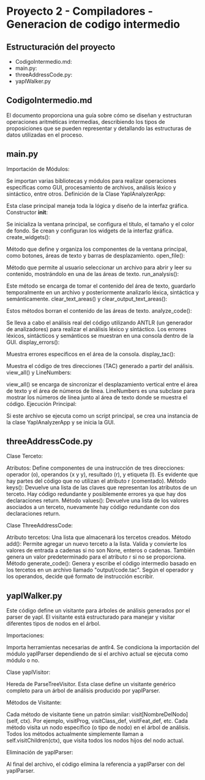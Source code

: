 # Proyecto 2 - Compiladores - Generacion de codigo intermedio

## Estructuración del proyecto

- CodigoIntermedio.md:
- main.py:
- threeAddressCode.py:
- yaplWalker.py

## CodigoIntermedio.md

El documento proporciona una guía sobre cómo se diseñan y estructuran operaciones aritméticas intermedias, describiendo los tipos de proposiciones que se pueden representar y detallando las estructuras de datos utilizadas en el proceso.

## main.py

Importación de Módulos:

Se importan varias bibliotecas y módulos para realizar operaciones específicas como GUI, procesamiento de archivos, análisis léxico y sintáctico, entre otros.
Definición de la Clase YaplAnalyzerApp:

Esta clase principal maneja toda la lógica y diseño de la interfaz gráfica.
Constructor __init__:

Se inicializa la ventana principal, se configura el título, el tamaño y el color de fondo.
Se crean y configuran los widgets de la interfaz gráfica.
create_widgets():

Método que define y organiza los componentes de la ventana principal, como botones, áreas de texto y barras de desplazamiento.
open_file():

Método que permite al usuario seleccionar un archivo para abrir y leer su contenido, mostrándolo en una de las áreas de texto.
run_analysis():

Este método se encarga de tomar el contenido del área de texto, guardarlo temporalmente en un archivo y posteriormente analizarlo léxica, sintáctica y semánticamente.
clear_text_areas() y clear_output_text_areas():

Estos métodos borran el contenido de las áreas de texto.
analyze_code():

Se lleva a cabo el análisis real del código utilizando ANTLR (un generador de analizadores) para realizar el análisis léxico y sintáctico. Los errores léxicos, sintácticos y semánticos se muestran en una consola dentro de la GUI.
display_errors():

Muestra errores específicos en el área de la consola.
display_tac():

Muestra el código de tres direcciones (TAC) generado a partir del análisis.
view_all() y LineNumbers:

view_all() se encarga de sincronizar el desplazamiento vertical entre el área de texto y el área de números de línea.
LineNumbers es una subclase para mostrar los números de línea junto al área de texto donde se muestra el código.
Ejecución Principal:

Si este archivo se ejecuta como un script principal, se crea una instancia de la clase YaplAnalyzerApp y se inicia la GUI.

## threeAddressCode.py

Clase Terceto:

Atributos: Define componentes de una instrucción de tres direcciones: operador (o), operandos (x y y), resultado (r), y etiqueta (l). Es evidente que hay partes del código que no utilizan el atributo r (comentado).
Método keys(): Devuelve una lista de las claves que representan los atributos de un terceto. Hay código redundante y posiblemente errores ya que hay dos declaraciones return.
Método values(): Devuelve una lista de los valores asociados a un terceto, nuevamente hay código redundante con dos declaraciones return.

Clase ThreeAddressCode:

Atributo tercetos: Una lista que almacenará los tercetos creados.
Método add(): Permite agregar un nuevo terceto a la lista. Valida y convierte los valores de entrada a cadenas si no son None, enteros o cadenas. También genera un valor predeterminado para el atributo r si no se proporciona.
Método generate_code(): Genera y escribe el código intermedio basado en los tercetos en un archivo llamado "output/code.tac". Según el operador y los operandos, decide qué formato de instrucción escribir.

## yaplWalker.py

Este código define un visitante para árboles de análisis generados por el parser de yapl. El visitante está estructurado para manejar y visitar diferentes tipos de nodos en el árbol.

Importaciones:

Importa herramientas necesarias de antlr4.
Se condiciona la importación del módulo yaplParser dependiendo de si el archivo actual se ejecuta como módulo o no.

Clase yaplVisitor:

Hereda de ParseTreeVisitor.
Esta clase define un visitante genérico completo para un árbol de análisis producido por yaplParser.

Métodos de Visitante:

Cada método de visitante tiene un patrón similar: visit[NombreDelNodo](self, ctx).
Por ejemplo, visitProg, visitClass_def, visitFeat_def, etc.
Cada método visita un nodo específico (o tipo de nodo) en el árbol de análisis.
Todos los métodos actualmente simplemente llaman a self.visitChildren(ctx), que visita todos los nodos hijos del nodo actual.

Eliminación de yaplParser:

Al final del archivo, el código elimina la referencia a yaplParser con del yaplParser.
